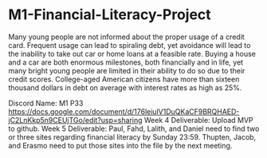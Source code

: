 # M1-Financial-Literacy-Project
  Many young people are not informed about the proper usage of a credit card. Frequent usage can lead to spiraling debt, yet avoidance will lead to the inability to take out car or home loans at a feasible rate. Buying a house and a car are both enormous milestones, both financially and in life, yet many bright young people are limited in their ability to do so due to their credit scores. College-aged American citizens have more than sixteen thousand dollars in debt on average with interest rates as high as 25%. 
  
  
  
  
  
  
  Discord Name: M1 P33
  https://docs.google.com/document/d/176leiulV1DuQKaCF9BRQHAED-jC2LnKkp5n9CEUjTGo/edit?usp=sharing 
  Week 4 Deliverable: Upload MVP to github.
  Week 5 Deliverable: Paul, Fahd, Lalith, and Daniel need to find two or three sites regarding financial literacy by Sunday 23:59. Thupten, Jacob, and Erasmo need to put those sites into the file by the next meeting.
